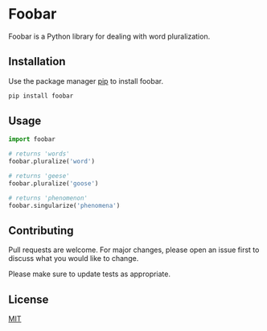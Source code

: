 # Foobar

Foobar is a Python library for dealing with word pluralization.

## Installation
Use the package manager [pip](https://pip.pypa.io/en/stable/) to install foobar.

```bash
pip install foobar

```


## Usage

```python
import foobar

# returns 'words'
foobar.pluralize('word')

# returns 'geese'
foobar.pluralize('goose')

# returns 'phenomenon'
foobar.singularize('phenomena')
```

## Contributing

Pull requests are welcome. For major changes, please open an issue first
to discuss what you would like to change.

Please make sure to update tests as appropriate.

## License

[MIT](https://choosealicense.com/licenses/mit/)
